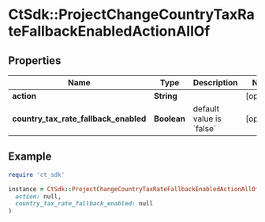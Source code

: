 # CtSdk::ProjectChangeCountryTaxRateFallbackEnabledActionAllOf

## Properties

| Name | Type | Description | Notes |
| ---- | ---- | ----------- | ----- |
| **action** | **String** |  | [optional] |
| **country_tax_rate_fallback_enabled** | **Boolean** | default value is &#x60;false&#x60; | [optional] |

## Example

```ruby
require 'ct_sdk'

instance = CtSdk::ProjectChangeCountryTaxRateFallbackEnabledActionAllOf.new(
  action: null,
  country_tax_rate_fallback_enabled: null
)
```


